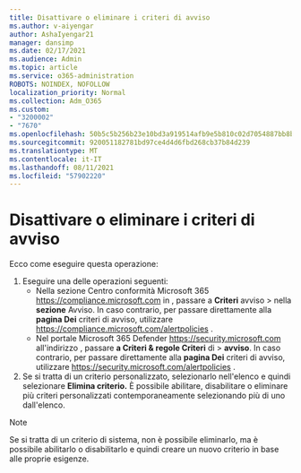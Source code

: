```yaml
---
title: Disattivare o eliminare i criteri di avviso
ms.author: v-aiyengar
author: AshaIyengar21
manager: dansimp
ms.date: 02/17/2021
ms.audience: Admin
ms.topic: article
ms.service: o365-administration
ROBOTS: NOINDEX, NOFOLLOW
localization_priority: Normal
ms.collection: Adm_O365
ms.custom:
- "3200002"
- "7670"
ms.openlocfilehash: 50b5c5b256b23e10bd3a919514afb9e5b810c02d7054887bb8bb191e21a0c81e
ms.sourcegitcommit: 920051182781bd97ce4d4d6fbd268cb37b84d239
ms.translationtype: MT
ms.contentlocale: it-IT
ms.lasthandoff: 08/11/2021
ms.locfileid: "57902220"
---
```

# <a name="turn-off-or-delete-alert-policies"></a>Disattivare o eliminare i criteri di avviso

Ecco come eseguire questa operazione:

1. Eseguire una delle operazioni seguenti:
   - Nella sezione Centro conformità Microsoft 365 <https://compliance.microsoft.com> in , passare a **Criteri** avviso \>  nella **sezione** Avviso. In caso contrario, per passare direttamente alla **pagina Dei** criteri di avviso, utilizzare <https://compliance.microsoft.com/alertpolicies> .
   - Nel portale Microsoft 365 Defender <https://security.microsoft.com> all'indirizzo , passare **a Criteri & regole Criteri** di \> **avviso**. In caso contrario, per passare direttamente alla **pagina Dei** criteri di avviso, utilizzare <https://security.microsoft.com/alertpolicies> .
2. Se si tratta di un criterio personalizzato, selezionarlo nell'elenco e quindi selezionare **Elimina criterio.** È possibile abilitare, disabilitare o eliminare più criteri personalizzati contemporaneamente selezionando più di uno dall'elenco.

> [!NOTE]
> Se si tratta di un criterio di sistema, non è possibile eliminarlo, ma è possibile abilitarlo o disabilitarlo e quindi creare un nuovo criterio in base alle proprie esigenze.
